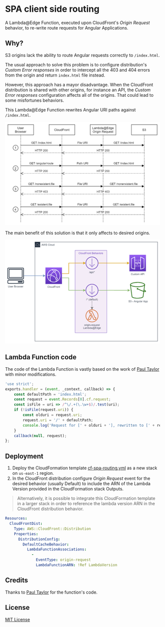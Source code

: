 # SPA client side routing

A Lambda@Edge Function, executed upon CloudFront's _Origin Request_ behavior, to re-write route requests for Angular Applications.

## Why?

S3 origins lack the ability to route Angular requests correctly to `/index.html`. 

The usual approach to solve this problem is to configure distribution's _Custom Error responses_ in order to intercept all the 403 and 404 errors from the origin and return `index.html` file instead.

However, this approach has a mayor disadvantage. When the CloudFront distribution is shared with other origins, for instance an API, the _Custom Error responses_ configuration affects all of the origins. That could lead to some misfortunes behaviors.

This Lambda@Edge Function rewrites Angular URI paths against `/index.html`.

![Flow diagram](img/diagram-Flow.png "Flow diagram")

The main benefit of this solution is that it only affects to desired origins.

![Architecture diagram](img/diagram-Architecture.png "Architecture diagram")

## Lambda Function code

The code of the Lambda Function is vastly based on the work of [Paul Taylor](https://github.com/ptylr/Lambda-at-Edge/tree/master/EdgeAngular) with minor modifications.


```javascript
'use strict';
exports.handler = (event, _context, callback) => {
    const defaultPath = 'index.html';
    const request = event.Records[0].cf.request;
    const isFile = uri => /^\/.+(\.\w+$)/.test(uri);
    if (!isFile(request.uri)) {
        const olduri = request.uri;
        request.uri = '/' + defaultPath;
        console.log('Request for [' + olduri + '], rewritten to [' + request.uri + ']');
    }
    callback(null, request);
};
```

## Deployment

1. Deploy the CloudFormation template [cf-spa-routing.yml](cf-spa-routing.yml) as a new stack on `us-east-1` region.
2. In the CloudFront distribution configure _Origin Request_ event for the desired behavior (usually Default) to include the ARN of the Lambda Version provided in the CloudFormation stack Outputs.

>Alternatively, it is possible to integrate this CloudFormation template in a larger stack in order to reference the lambda version ARN in the CloudFront distribution behavior.

```yaml
Resources:
  CloudFrontDist:
    Type: AWS::CloudFront::Distribution
    Properties: 
      DistributionConfig: 
        DefaultCacheBehavior:
          LambdaFunctionAssociations:
            - 
              EventType: origin-request
              LambdaFunctionARN: !Ref LambdaVersion
```
## Credits
Thanks to [Paul Taylor](https://github.com/ptylr) for the function's code.
## License
[MIT License](LICENSE)